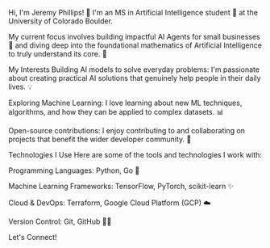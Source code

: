 Hi, I'm Jeremy Phillips! 👋
I'm an MS in Artificial Intelligence student 🤖 at the University of Colorado Boulder.

My current focus involves building impactful AI Agents for small businesses 🚀 and diving deep into the foundational mathematics of Artificial Intelligence to truly understand its core. 🧠

My Interests
Building AI models to solve everyday problems: I'm passionate about creating practical AI solutions that genuinely help people in their daily lives. 💡

Exploring Machine Learning: I love learning about new ML techniques, algorithms, and how they can be applied to complex datasets. 📊

Open-source contributions: I enjoy contributing to and collaborating on projects that benefit the wider developer community. 🤝

Technologies I Use
Here are some of the tools and technologies I work with:

Programming Languages: Python, Go 🐍

Machine Learning Frameworks: TensorFlow, PyTorch, scikit-learn ✨

Cloud & DevOps: Terraform, Google Cloud Platform (GCP) ☁️

Version Control: Git, GitHub 🧑‍💻

Let's Connect!
